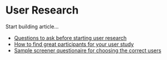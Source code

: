 # User Research

Start building article...

* [Questions to ask before starting user research](https://library.gv.com/questions-to-ask-before-starting-user-research-4607c2633f6f)
* [How to find great participants for your user study](https://library.gv.com/how-to-find-great-participants-for-your-user-study-da20f98dad9e)
* [Sample screener questionaire for choosing the correct users](../images/recruiting-screener.png)